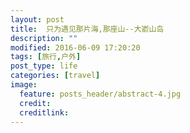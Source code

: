```yaml
---
layout: post
title:  只为遇见那片海,那座山--大嵛山岛
description: ""
modified: 2016-06-09 17:20:20
tags: [旅行,户外]
post_type: life
categories: [travel]
image:
  feature: posts_header/abstract-4.jpg
  credit:
  creditlink:
---
```

